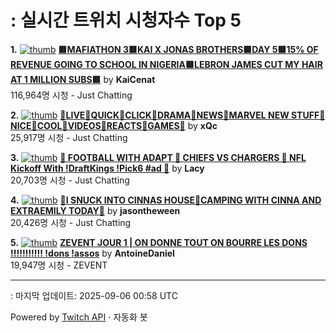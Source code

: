 # : 실시간 트위치 시청자수 Top 5

**1.** [![thumb](https://static-cdn.jtvnw.net/previews-ttv/live_user_kaicenat-320x180.jpg)](https://twitch.tv/KaiCenat)
**[🟥MAFIATHON 3🟥KAI X JONAS BROTHERS🟥DAY 5🟥15% OF REVENUE GOING TO SCHOOL IN NIGERIA🟥LEBRON JAMES CUT MY HAIR AT 1 MILLION SUBS🟥](https://twitch.tv/KaiCenat)** by **KaiCenat**<br>116,964명 시청  - Just Chatting

**2.** [![thumb](https://static-cdn.jtvnw.net/previews-ttv/live_user_xqc-320x180.jpg)](https://twitch.tv/xQc)
**[🤠LIVE🤠QUICK🤠CLICK🤠DRAMA🤠NEWS🤠MARVEL NEW STUFF🤠NICE🤠COOL🤠VIDEOS🤠REACTS🤠GAMES🤠](https://twitch.tv/xQc)** by **xQc**<br>25,917명 시청  - Just Chatting

**3.** [![thumb](https://static-cdn.jtvnw.net/previews-ttv/live_user_lacy-320x180.jpg)](https://twitch.tv/Lacy)
**[🏈 FOOTBALL WITH ADAPT 🏈 CHIEFS VS CHARGERS 🏈 NFL Kickoff With !DraftKings !Pick6 #ad 🏈](https://twitch.tv/Lacy)** by **Lacy**<br>20,703명 시청  - Just Chatting

**4.** [![thumb](https://static-cdn.jtvnw.net/previews-ttv/live_user_jasontheween-320x180.jpg)](https://twitch.tv/jasontheween)
**[🔴I SNUCK INTO CINNAS HOUSE🔴CAMPING WITH CINNA AND EXTRAEMILY TODAY🔴](https://twitch.tv/jasontheween)** by **jasontheween**<br>20,426명 시청  - Just Chatting

**5.** [![thumb](https://static-cdn.jtvnw.net/previews-ttv/live_user_antoinedaniel-320x180.jpg)](https://twitch.tv/AntoineDaniel)
**[ZEVENT JOUR 1 | ON DONNE TOUT ON BOURRE LES DONS !!!!!!!!!!! !dons !assos](https://twitch.tv/AntoineDaniel)** by **AntoineDaniel**<br>19,947명 시청  - ZEVENT


---
: 마지막 업데이트: 2025-09-06 00:58 UTC

Powered by [Twitch API](https://dev.twitch.tv/docs/api/reference) · 자동화 봇